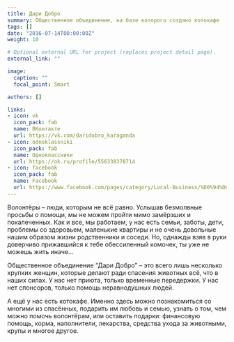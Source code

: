 ```yaml
---
title: Дари Добро
summary: Общественное объединение, на базе которого создано котокафе
tags: []
date: "2016-07-14T00:00:00Z"
weight: 10

# Optional external URL for project (replaces project detail page).
external_link: ""

image:
  caption: ""
  focal_point: Smart

authors: []

links:
- icon: vk
  icon_pack: fab
  name: ВКонтакте
  url: https://vk.com/daridobro_karaganda
- icon: odnoklassniki
  icon_pack: fab
  name: Одноклассники
  url: https://ok.ru/profile/556338378714
- icon: facebook
  icon_pack: fab
  name: Facebook
  url: https://www.facebook.com/pages/category/Local-Business/%D0%94%D0%B0%D1%80%D0%B8-%D0%94%D0%BE%D0%B1%D1%80%D0%BE-%D0%9F%D0%BE%D0%BC%D0%BE%D1%89%D1%8C-%D0%91%D0%B5%D0%B7%D0%B4%D0%BE%D0%BC%D0%B6%D0%B8%D0%B2%D0%BE%D1%82%D0%BD%D1%8B%D0%BC-606163342914677/
---
```

Волонтёры – люди, которым не всё равно. Услышав безмолвные просьбы о помощи, мы не можем пройти мимо замёрзших и покалеченных. Как и все, мы работаем, у нас есть семьи, заботы, дети, проблемы со здоровьем, маленькие квартиры и не очень довольные нашим образом жизни родственники и соседи. Но, однажды взяв в руки доверчиво прижавшийся к тебе обессиленный комочек, ты уже не можешь жить иначе…

Общественное объединение “Дари Добро” – это всего лишь несколько хрупких женщин, которые делают ради спасения животных всё, что в наших силах. У нас нет приюта, только временные передержки. У нас нет спонсоров, только помощь неравнодушных людей.

А ещё у нас есть котокафе. Именно здесь можно познакомиться со многими из спасённых, подарить им любовь и семью, узнать о том, чем можно помочь волонтёрам, или оставить подарки: финансовую помощь, корма, наполнители, лекарства, средства ухода за животными, крупы и многое другое.